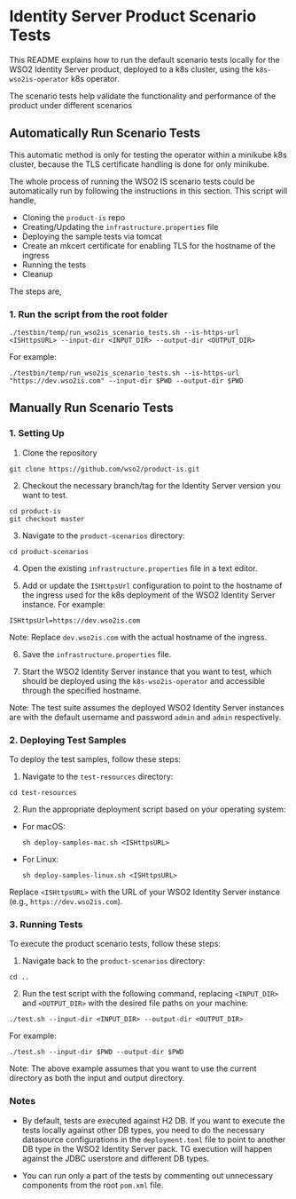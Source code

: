 # Identity Server Product Scenario Tests

This README explains how to run the default scenario tests locally for the WSO2 Identity Server product, deployed to a k8s cluster, using the `k8s-wso2is-operator` k8s operator.

The scenario tests help validate the functionality and performance of the product under different scenarios

## Automatically Run Scenario Tests

This automatic method is only for testing the operator within a minikube k8s cluster, because the TLS certificate handling is done for only minikube.

The whole process of running the WSO2 IS scenario tests could be automatically run by following the instructions in this section. This script will handle,

- Cloning the `product-is` repo
- Creating/Updating the `infrastructure.properties` file
- Deploying the sample tests via tomcat
- Create an mkcert certificate for enabling TLS for the hostname of the ingress
- Running the tests
- Cleanup

The steps are,

### 1. Run the script from the root folder

```
./testbin/temp/run_wso2is_scenario_tests.sh --is-https-url <ISHttpsURL> --input-dir <INPUT_DIR> --output-dir <OUTPUT_DIR>
```

For example:

```
./testbin/temp/run_wso2is_scenario_tests.sh --is-https-url "https://dev.wso2is.com" --input-dir $PWD --output-dir $PWD
```

## Manually Run Scenario Tests

### 1. Setting Up

1. Clone the repository

```
git clone https://github.com/wso2/product-is.git
```

2. Checkout the necessary branch/tag for the Identity Server version you want to test.

```
cd product-is
git checkout master
```

3. Navigate to the `product-scenarios` directory:

```
cd product-scenarios
```

4. Open the existing `infrastructure.properties` file in a text editor.

5. Add or update the `ISHttpsUrl` configuration to point to the hostname of the ingress used for the k8s deployment of the WSO2 Identity Server instance. For example:

```
ISHttpsUrl=https://dev.wso2is.com
```

Note: Replace `dev.wso2is.com` with the actual hostname of the ingress.

6. Save the `infrastructure.properties` file.

7. Start the WSO2 Identity Server instance that you want to test, which should be deployed using the `k8s-wso2is-operator` and accessible through the specified hostname.

Note: The test suite assumes the deployed WSO2 Identity Server instances are with the default username and password `admin` and `admin` respectively.

### 2. Deploying Test Samples

To deploy the test samples, follow these steps:

1. Navigate to the `test-resources` directory:

```
cd test-resources
```

2. Run the appropriate deployment script based on your operating system:

- For macOS:

  ```
  sh deploy-samples-mac.sh <ISHttpsURL>
  ```

- For Linux:
  ```
  sh deploy-samples-linux.sh <ISHttpsURL>
  ```

Replace `<ISHttpsURL>` with the URL of your WSO2 Identity Server instance (e.g., `https://dev.wso2is.com`).

### 3. Running Tests

To execute the product scenario tests, follow these steps:

1. Navigate back to the `product-scenarios` directory:

```
cd ..
```

2. Run the test script with the following command, replacing `<INPUT_DIR>` and `<OUTPUT_DIR>` with the desired file paths on your machine:

```
./test.sh --input-dir <INPUT_DIR> --output-dir <OUTPUT_DIR>
```

For example:

```
./test.sh --input-dir $PWD --output-dir $PWD
```

Note: The above example assumes that you want to use the current directory as both the input and output directory.

### Notes

- By default, tests are executed against H2 DB. If you want to execute the tests locally against other DB types, you need to do the necessary datasource configurations in the `deployment.toml` file to point to another DB type in the WSO2 Identity Server pack. TG execution will happen against the JDBC userstore and different DB types.

- You can run only a part of the tests by commenting out unnecessary components from the root `pom.xml` file.
